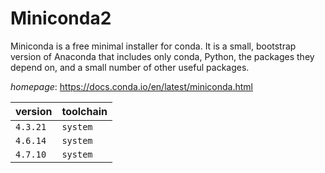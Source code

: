 # Miniconda2

Miniconda is a free minimal installer for conda. It is a small,  bootstrap version of Anaconda that includes only conda, Python, the packages they  depend on, and a small number of other useful packages.

*homepage*: <https://docs.conda.io/en/latest/miniconda.html>

version | toolchain
--------|----------
``4.3.21`` | ``system``
``4.6.14`` | ``system``
``4.7.10`` | ``system``
